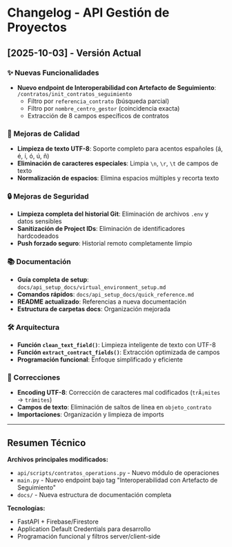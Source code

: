 # Changelog - API Gestión de Proyectos

## [2025-10-03] - Versión Actual

### ✨ Nuevas Funcionalidades

- **Nuevo endpoint de Interoperabilidad con Artefacto de Seguimiento**: `/contratos/init_contratos_seguimiento`
  - Filtro por `referencia_contrato` (búsqueda parcial)
  - Filtro por `nombre_centro_gestor` (coincidencia exacta)
  - Extracción de 8 campos específicos de contratos

### 🧹 Mejoras de Calidad

- **Limpieza de texto UTF-8**: Soporte completo para acentos españoles (á, é, í, ó, ú, ñ)
- **Eliminación de caracteres especiales**: Limpia `\n`, `\r`, `\t` de campos de texto
- **Normalización de espacios**: Elimina espacios múltiples y recorta texto

### 🔒 Mejoras de Seguridad

- **Limpieza completa del historial Git**: Eliminación de archivos `.env` y datos sensibles
- **Sanitización de Project IDs**: Eliminación de identificadores hardcodeados
- **Push forzado seguro**: Historial remoto completamente limpio

### 📚 Documentación

- **Guía completa de setup**: `docs/api_setup_docs/virtual_environment_setup.md`
- **Comandos rápidos**: `docs/api_setup_docs/quick_reference.md`
- **README actualizado**: Referencias a nueva documentación
- **Estructura de carpetas docs**: Organización mejorada

### 🛠️ Arquitectura

- **Función `clean_text_field()`**: Limpieza inteligente de texto con UTF-8
- **Función `extract_contract_fields()`**: Extracción optimizada de campos
- **Programación funcional**: Enfoque simplificado y eficiente

### 🐛 Correcciones

- **Encoding UTF-8**: Corrección de caracteres mal codificados (`trÃ¡mites` → `trámites`)
- **Campos de texto**: Eliminación de saltos de línea en `objeto_contrato`
- **Importaciones**: Organización y limpieza de imports

---

## Resumen Técnico

**Archivos principales modificados:**

- `api/scripts/contratos_operations.py` - Nuevo módulo de operaciones
- `main.py` - Nuevo endpoint bajo tag "Interoperabilidad con Artefacto de Seguimiento"
- `docs/` - Nueva estructura de documentación completa

**Tecnologías:**

- FastAPI + Firebase/Firestore
- Application Default Credentials para desarrollo
- Programación funcional y filtros server/client-side
